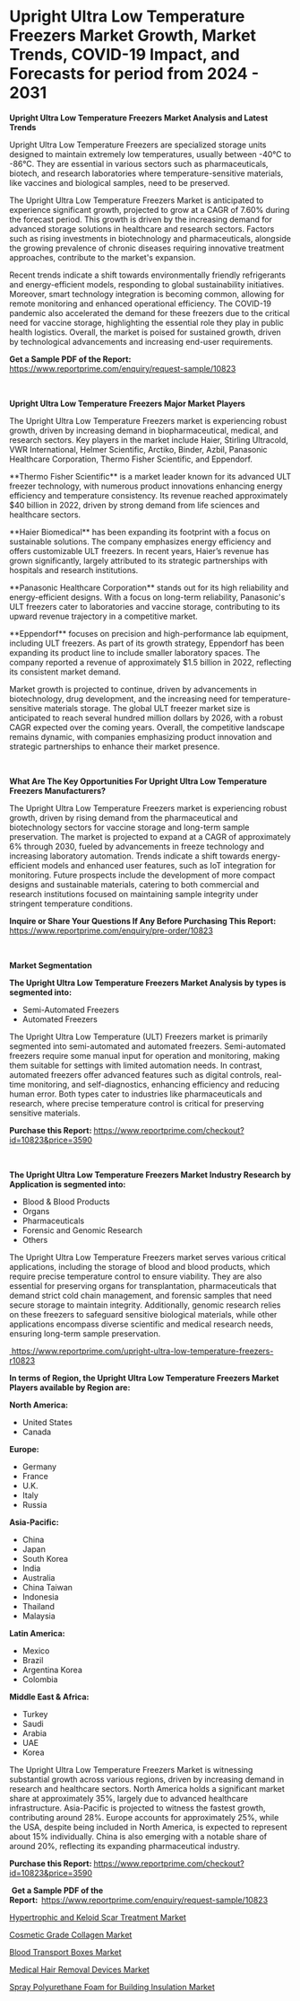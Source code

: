 <p><h1>Upright Ultra Low Temperature Freezers Market Growth, Market Trends, COVID-19 Impact, and Forecasts for period from 2024 - 2031</h1></p><p><strong>Upright Ultra Low Temperature Freezers Market Analysis and Latest Trends</strong></p>
<p><p>Upright Ultra Low Temperature Freezers are specialized storage units designed to maintain extremely low temperatures, usually between -40°C to -86°C. They are essential in various sectors such as pharmaceuticals, biotech, and research laboratories where temperature-sensitive materials, like vaccines and biological samples, need to be preserved.</p><p>The Upright Ultra Low Temperature Freezers Market is anticipated to experience significant growth, projected to grow at a CAGR of 7.60% during the forecast period. This growth is driven by the increasing demand for advanced storage solutions in healthcare and research sectors. Factors such as rising investments in biotechnology and pharmaceuticals, alongside the growing prevalence of chronic diseases requiring innovative treatment approaches, contribute to the market's expansion.</p><p>Recent trends indicate a shift towards environmentally friendly refrigerants and energy-efficient models, responding to global sustainability initiatives. Moreover, smart technology integration is becoming common, allowing for remote monitoring and enhanced operational efficiency. The COVID-19 pandemic also accelerated the demand for these freezers due to the critical need for vaccine storage, highlighting the essential role they play in public health logistics. Overall, the market is poised for sustained growth, driven by technological advancements and increasing end-user requirements.</p></p>
<p><strong>Get a Sample PDF of the Report:&nbsp;</strong> <a href="https://www.reportprime.com/enquiry/request-sample/10823">https://www.reportprime.com/enquiry/request-sample/10823</a></p>
<p>&nbsp;</p>
<p><strong>Upright Ultra Low Temperature Freezers Major Market Players</strong></p>
<p><p>The Upright Ultra Low Temperature Freezers market is experiencing robust growth, driven by increasing demand in biopharmaceutical, medical, and research sectors. Key players in the market include Haier, Stirling Ultracold, VWR International, Helmer Scientific, Arctiko, Binder, Azbil, Panasonic Healthcare Corporation, Thermo Fisher Scientific, and Eppendorf.</p><p>**Thermo Fisher Scientific** is a market leader known for its advanced ULT freezer technology, with numerous product innovations enhancing energy efficiency and temperature consistency. Its revenue reached approximately $40 billion in 2022, driven by strong demand from life sciences and healthcare sectors.</p><p>**Haier Biomedical** has been expanding its footprint with a focus on sustainable solutions. The company emphasizes energy efficiency and offers customizable ULT freezers. In recent years, Haier’s revenue has grown significantly, largely attributed to its strategic partnerships with hospitals and research institutions.</p><p>**Panasonic Healthcare Corporation** stands out for its high reliability and energy-efficient designs. With a focus on long-term reliability, Panasonic's ULT freezers cater to laboratories and vaccine storage, contributing to its upward revenue trajectory in a competitive market.</p><p>**Eppendorf** focuses on precision and high-performance lab equipment, including ULT freezers. As part of its growth strategy, Eppendorf has been expanding its product line to include smaller laboratory spaces. The company reported a revenue of approximately $1.5 billion in 2022, reflecting its consistent market demand.</p><p>Market growth is projected to continue, driven by advancements in biotechnology, drug development, and the increasing need for temperature-sensitive materials storage. The global ULT freezer market size is anticipated to reach several hundred million dollars by 2026, with a robust CAGR expected over the coming years. Overall, the competitive landscape remains dynamic, with companies emphasizing product innovation and strategic partnerships to enhance their market presence.</p></p>
<p>&nbsp;</p>
<p><strong>What Are The Key Opportunities For Upright Ultra Low Temperature Freezers Manufacturers?</strong></p>
<p><p>The Upright Ultra Low Temperature Freezers market is experiencing robust growth, driven by rising demand from the pharmaceutical and biotechnology sectors for vaccine storage and long-term sample preservation. The market is projected to expand at a CAGR of approximately 6% through 2030, fueled by advancements in freeze technology and increasing laboratory automation. Trends indicate a shift towards energy-efficient models and enhanced user features, such as IoT integration for monitoring. Future prospects include the development of more compact designs and sustainable materials, catering to both commercial and research institutions focused on maintaining sample integrity under stringent temperature conditions.</p></p>
<p><strong>Inquire or Share Your Questions If Any Before Purchasing This Report:</strong> <a href="https://www.reportprime.com/enquiry/pre-order/10823">https://www.reportprime.com/enquiry/pre-order/10823</a></p>
<p>&nbsp;</p>
<p><strong>Market Segmentation</strong></p>
<p><strong>The Upright Ultra Low Temperature Freezers Market Analysis by types is segmented into:</strong></p>
<p><ul><li>Semi-Automated Freezers</li><li>Automated Freezers</li></ul></p>
<p><p>The Upright Ultra Low Temperature (ULT) Freezers market is primarily segmented into semi-automated and automated freezers. Semi-automated freezers require some manual input for operation and monitoring, making them suitable for settings with limited automation needs. In contrast, automated freezers offer advanced features such as digital controls, real-time monitoring, and self-diagnostics, enhancing efficiency and reducing human error. Both types cater to industries like pharmaceuticals and research, where precise temperature control is critical for preserving sensitive materials.</p></p>
<p><strong>Purchase this Report:&nbsp;</strong><a href="https://www.reportprime.com/checkout?id=10823&price=3590">https://www.reportprime.com/checkout?id=10823&price=3590</a></p>
<p>&nbsp;</p>
<p><strong>The Upright Ultra Low Temperature Freezers Market Industry Research by Application is segmented into:</strong></p>
<p><ul><li>Blood & Blood Products</li><li>Organs</li><li>Pharmaceuticals</li><li>Forensic and Genomic Research</li><li>Others</li></ul></p>
<p><p>The Upright Ultra Low Temperature Freezers market serves various critical applications, including the storage of blood and blood products, which require precise temperature control to ensure viability. They are also essential for preserving organs for transplantation, pharmaceuticals that demand strict cold chain management, and forensic samples that need secure storage to maintain integrity. Additionally, genomic research relies on these freezers to safeguard sensitive biological materials, while other applications encompass diverse scientific and medical research needs, ensuring long-term sample preservation.</p></p>
<p><a href="https://www.reportprime.com/upright-ultra-low-temperature-freezers-r10823">&nbsp;https://www.reportprime.com/upright-ultra-low-temperature-freezers-r10823</a></p>
<p><strong>In terms of Region, the Upright Ultra Low Temperature Freezers Market Players available by Region are:</strong></p>
<p>
    <p> <strong> North America: </strong>
        <ul>
            <li>United States</li>
            <li>Canada</li>
        </ul>
        </p> 
    <p> <strong> Europe: </strong>
        <ul>
            <li>Germany</li>
            <li>France</li>
            <li>U.K.</li>
            <li>Italy</li>
            <li>Russia</li>
        </ul>
        </p> 
    <p> <strong> Asia-Pacific: </strong>
        <ul>
            <li>China</li>
            <li>Japan</li>
            <li>South Korea</li>
            <li>India</li>
            <li>Australia</li>
            <li>China Taiwan</li>
            <li>Indonesia</li>
            <li>Thailand</li>
            <li>Malaysia</li>
        </ul>
        </p> 
    <p> <strong> Latin America: </strong>
        <ul>
            <li>Mexico</li>
            <li>Brazil</li>
            <li>Argentina Korea</li>
            <li>Colombia</li>
        </ul>
        </p> 
    <p> <strong> Middle East & Africa: </strong>
        <ul>
            <li>Turkey</li>
            <li>Saudi</li>
            <li>Arabia</li>
            <li>UAE</li>
            <li>Korea</li>
        </ul>
    </p>
    </p>
<p><p>The Upright Ultra Low Temperature Freezers Market is witnessing substantial growth across various regions, driven by increasing demand in research and healthcare sectors. North America holds a significant market share at approximately 35%, largely due to advanced healthcare infrastructure. Asia-Pacific is projected to witness the fastest growth, contributing around 28%. Europe accounts for approximately 25%, while the USA, despite being included in North America, is expected to represent about 15% individually. China is also emerging with a notable share of around 20%, reflecting its expanding pharmaceutical industry.</p></p>
<p><strong>Purchase this Report: </strong><a href="https://www.reportprime.com/checkout?id=10823&price=3590">https://www.reportprime.com/checkout?id=10823&price=3590</a></p>
<p>&nbsp;<strong>Get a Sample PDF of the Report:&nbsp;&nbsp;</strong><a href="https://www.reportprime.com/enquiry/request-sample/10823">https://www.reportprime.com/enquiry/request-sample/10823</a></p>
<p><strong></strong></p>
<p><p><a href="https://medium.com/@justin.wright5348/this-hypertrophic-and-keloid-scar-treatment-market-research-report-evaluates-the-key-market-422f5221b00f">Hypertrophic and Keloid Scar Treatment Market</a></p><p><a href="https://issuu.com/reportprime-2/docs/cosmetic-grade-collagen-market-size_e3a8bae44cc7cf">Cosmetic Grade Collagen Market</a></p><p><a href="https://github.com/AshikRahman991/Market-Research-Report-List-1/blob/main/blood-transport-boxes-market.md">Blood Transport Boxes Market</a></p><p><a href="https://medium.com/@justin.wright5348/the-medical-hair-removal-devices-market-is-anticipated-to-experience-significant-growth-with-a-13b2ca691b3b">Medical Hair Removal Devices Market</a></p><p><a href="https://issuu.com/reportprime-2/docs/spray-polyurethane-foam-for-buildin_41a07d00e6b8da">Spray Polyurethane Foam for Building Insulation Market</a></p></p>